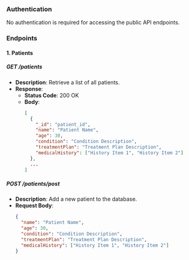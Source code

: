 
### Authentication

No authentication is required for accessing the public API endpoints.

### Endpoints

#### **1. Patients**

##### **GET /patients**

- **Description**: Retrieve a list of all patients.
- **Response**:
  - **Status Code**: 200 OK
  - **Body**: 
    ```json
    [
      {
        "_id": "patient_id",
        "name": "Patient Name",
        "age": 30,
        "condition": "Condition Description",
        "treatmentPlan": "Treatment Plan Description",
        "medicalHistory": ["History Item 1", "History Item 2"]
      },
      ...
    ]
    ```

##### **POST /patients/post**

- **Description**: Add a new patient to the database.
- **Request Body**:
  ```json
  {
    "name": "Patient Name",
    "age": 30,
    "condition": "Condition Description",
    "treatmentPlan": "Treatment Plan Description",
    "medicalHistory": ["History Item 1", "History Item 2"]
  }
